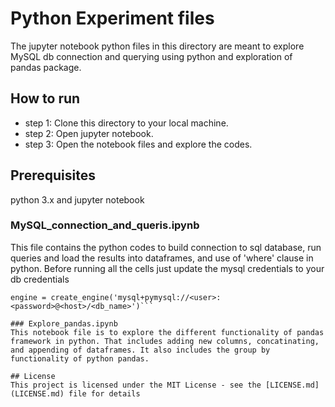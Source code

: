 # Python Experiment files
The jupyter notebook python files in this directory are meant to explore MySQL db connection and querying using python and exploration of pandas package.

## How to run
* step 1: Clone this directory to your local machine.
* step 2: Open jupyter notebook.
* step 3: Open the notebook files and explore the codes.

## Prerequisites
python 3.x and jupyter notebook

### MySQL_connection_and_queris.ipynb
This file contains the python codes to build connection to sql database, run queries and load the results into dataframes, and use of 'where' clause in python.
Before running all the cells just update the mysql credentials to your db credentials
```## sql connection
engine = create_engine('mysql+pymysql://<user>:<password>@<host>/<db_name>')```

### Explore_pandas.ipynb
This notebook file is to explore the different functionality of pandas framework in python. That includes adding new columns, concatinating, and appending of dataframes. It also includes the group by functionality of python pandas.

## License
This project is licensed under the MIT License - see the [LICENSE.md](LICENSE.md) file for details
